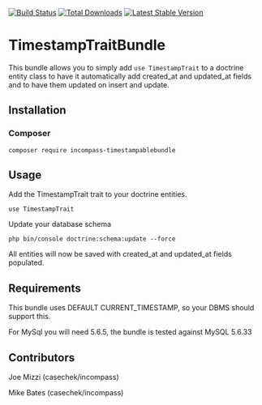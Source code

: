 [![Build Status](https://travis-ci.org/incompass/TimestampTraitBundle.svg?branch=master)](https://travis-ci.org/incompass/TimestampTraitBundle)
[![Total Downloads](https://poser.pugx.org/incompass/timestampable-bundle/downloads.svg)](https://packagist.org/packages/incompass/timestampable-bundle)
[![Latest Stable Version](https://poser.pugx.org/incompass/timestampable-bundle/v/stable.svg)](https://packagist.org/packages/incompass/timestampable-bundle)

TimestampTraitBundle
===================

This bundle allows you to simply add ```use TimestampTrait``` 
to a doctrine entity class to have it automatically add 
created_at and updated_at fields and to have them updated on
insert and update.

Installation
------------

### Composer
```
composer require incompass-timestampablebundle
```

Usage
-----
Add the TimestampTrait trait to your doctrine entities.

```
use TimestampTrait
```

Update your database schema
```
php bin/console doctrine:schema:update --force
```

All entities will now be saved with created_at and updated_at fields populated.

Requirements
------------
This bundle uses DEFAULT CURRENT_TIMESTAMP, so your DBMS should support this.
 
For MySql you will need 5.6.5, the bundle is tested against MySQL 5.6.33 

Contributors
------------
Joe Mizzi (casechek/incompass)

Mike Bates (casechek/incompass)

